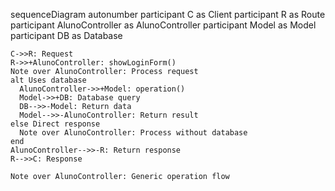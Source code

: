 sequenceDiagram
    autonumber
    participant C as Client
    participant R as Route
    participant AlunoController as AlunoController
    participant Model as Model
    participant DB as Database
    
    C->>R: Request
    R->>+AlunoController: showLoginForm()
    Note over AlunoController: Process request
    alt Uses database
      AlunoController->>+Model: operation()
      Model->>+DB: Database query
      DB-->>-Model: Return data
      Model-->>-AlunoController: Return result
    else Direct response
      Note over AlunoController: Process without database
    end
    AlunoController-->>-R: Return response
    R-->>C: Response
    
    Note over AlunoController: Generic operation flow
  